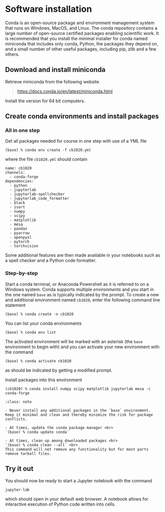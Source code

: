 # Software installation

Conda is an open-source package and environment management system that runs on Windows, MacOS, and Linux. The conda repository contains a large number of open-source certified packages enabling scientific work. It is recommended that you install the minimal installer for conda named miniconda that includes only conda, Python, the packages they depend on, and a small number of other useful packages, including pip, zlib and a few others.

## Download and install miniconda

Retrieve miniconda from the following website

> <https://docs.conda.io/en/latest/miniconda.html>

Install the version for 64 bit computers.

## Create conda environments and install packages

### All in one step

Get all packages needed for course in one step with use of a YML file

```
(base) % conda env create -f cb1020.yml
```

where the file `cb1020.yml` should contain

```
name: cb1020
channels:
  - conda-forge
dependencies:
  - python
  - jupyterlab
  - jupyterlab-spellchecker
  - jupyterlab_code_formatter
  - black
  - isort
  - numpy
  - scipy
  - matplotlib
  - mesa
  - pandas
  - pyarrow
  - openpyxl
  - pytorch
  - torchvision
```

Some additional features are then made available in your notebooks such as a spell checker and a Python code formatter.

### Step-by-step

Start a conda terminal, or Anaconda Powershell as it is referred to on a Windows system. Conda supports multiple *environments* and you start in the one named `base` as is typically indicated by the prompt. To create a new and additional environment named `cb1020`, enter the following command line statement

```
(base) % conda create -n cb1020
```

You can list your conda environments

```
(base) % conda env list
```

The activated environment will be marked with an asterisk (the `base` environment to begin with) and you can activate your new environment with the command

```
(base) % conda activate cb1020
```

as should be indicated by getting a modified prompt.

Install packages into this environment

```
(cb1020) % conda install numpy scipy matplotlib jupyterlab mesa -c conda-forge
```

```{admonition} Good practices
:class: note

- Never install any additional packages in the `base` environment. Keep it minimal and clean and thereby minimize the risk for package conflicts. 

- At times, update the conda package manager <br>
`(base) % conda update conda`

- At times, clean up among downloaded packages <br>
`(base) % conda clean --all` <br>
This command will not remove any functionality but for most parts remove tarball files. 

```

## Try it out

You should now be ready to start a Jupyter notebook with the command

```
jupyter-lab
```

which should open in your default web browser. A notebook allows for interactive execution of Python code written into cells.
